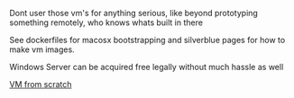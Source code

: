 Dont user those vm's for anything serious, like beyond prototyping something remotely, who knows whats built in there

See dockerfiles for macosx bootstrapping and silverblue pages for how to make vm images.

Windows Server can be acquired free legally without much hassle as well

[VM from scratch](https://docs.sel4.systems/Tutorials/camkes-vm-linux.html#vm-linux-helperscmake)
